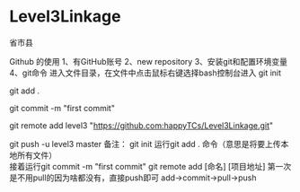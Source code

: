# Level3Linkage
省市县

Github 的使用
1、有GitHub账号
2、new repository
3、安装git和配置环境变量
4、git命令
进入文件目录，在文件中点击鼠标右键选择bash控制台进入
git init

git add .

git commit -m "first commit"

git remote add level3 "https://github.com:happyTCs/Level3Linkage.git"

git push -u level3 master
备注：
git init
运行git add . 命令（意思是将要上传本地所有文件）  
接着运行git commit -m "first commit"
 git remote add [命名] [项目地址]
第一次是不用pull的因为啥都没有，直接push即可
add->commit->pull->push

